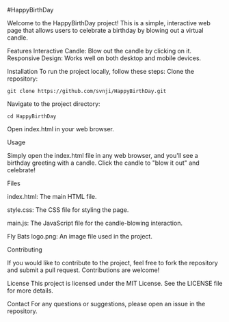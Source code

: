 #HappyBirthDay



Welcome to the HappyBirthDay project! This is a simple, interactive web page that allows users to celebrate a birthday by blowing out a virtual candle.

Features
Interactive Candle: Blow out the candle by clicking on it.
Responsive Design: Works well on both desktop and mobile devices.

Installation
To run the project locally, follow these steps:
Clone the repository:

`git clone https://github.com/svnji/HappyBirthDay.git
`

Navigate to the project directory:

`cd HappyBirthDay
`

Open index.html in your web browser.


Usage


Simply open the index.html file in any web browser, and you'll see a birthday greeting with a candle. Click the candle to "blow it out" and celebrate!

Files

index.html: The main HTML file.

style.css: The CSS file for styling the page.

main.js: The JavaScript file for the candle-blowing interaction.

Fly Bats logo.png: An image file used in the project.

Contributing

If you would like to contribute to the project, feel free to fork the repository and submit a pull request. Contributions are welcome!

License
This project is licensed under the MIT License. See the LICENSE file for more details.

Contact
For any questions or suggestions, please open an issue in the repository.

